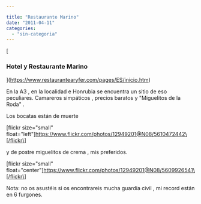 ```yaml
---

title: "Restaurante Marino"
date: "2011-04-11"
categories: 
  - "sin-categoria"
---
```


  
[

### Hotel y Restaurante Marino

](https://www.restaurantearyfer.com/pages/ES/inicio.htm)

En la A3 , en la localidad e Honrubia se encuentra un sitio de eso peculiares. Camareros simpáticos , precios baratos y "Miguelitos de la Roda" .

Los bocatas están de muerte

\[flickr size="small" float="left"\]https://www.flickr.com/photos/12949201@N08/5610472442\[/flickr\]

y de postre miguelitos de crema , mis preferidos.

\[flickr size="small" float="center"\]https://www.flickr.com/photos/12949201@N08/5609926541\[/flickr\]

Nota: no os asustéis si os encontrareis mucha guardia civil , mi record están en 6 furgones.
